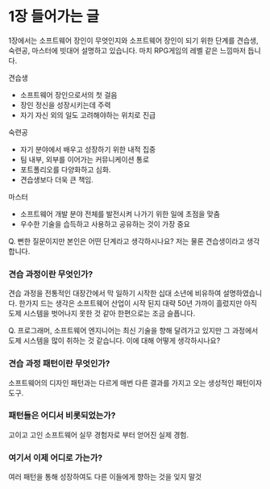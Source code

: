 # 1장 들어가는 글

1장에서는 소프트웨어 장인이 무엇인지와 소프트웨어 장인이 되기 위한 단계를 견습생, 숙련공, 마스터에 빗대어 설명하고 있습니다. 마치 RPG게임의 레벨 같은 느낌마저 듭니다.

견습생

- 소프트웨어 장인으로서의 첫 걸음
- 장인 정신을 성장시키는데 주력
- 자기 자신 외의 일도 고려해야하는 위치로 진급

숙련공

- 자기 분야에서 배우고 성장하기 위한 내적 집중
- 팀 내부, 외부를 이어가는 커뮤니케이션 통로
- 포트폴리오를 다양화하고 심화.
- 견습생보다 더욱 큰 책임.

마스터

- 소프트웨어 개발 분야 전체를 발전시켜 나가기 위한 일에 초점을 맞춤
- 우수한 기술을 습득하고 사용하고 공유하는 것이 가장 중요

Q. 뻔한 질문이지만 본인은 어떤 단계라고 생각하시나요? 저는 물론 견습생이라고 생각합니다.

### 견습 과정이란 무엇인가?

견습 과정을 전통적인 대장간에서 막 일하기 시작한 십대 소년에 비유하여 설명하였습니다. 한가지 드는 생각은 소프트웨어 산업이 시작 된지 대략 50년 가까이 흘렀지만 아직 도제 시스템을 벗어나지 못한 것 같아 한편으로는 조금 슬픕니다.

Q. 프로그래머, 소프트웨어 엔지니어는 최신 기술을 향해 달려가고 있지만 그 과정에서 도제 시스템을 많이 취하는 것 같습니다. 이에 대해 어떻게 생각하시나요?

### 견습 과정 패턴이란 무엇인가?

소프트웨어의 디자인 패턴과는 다르게 매번 다른 결과를 가지고 오는 생성적인 패턴이자 도구.

### 패턴들은 어디서 비롯되었는가?

고이고 고인 소프트웨어 실무 경험자로 부터 얻어진 실제 경험.

### 여기서 이제 어디로 가는가?

여러 패턴을 통해 성장하여도 다른 이들에게 향하는 것을 잊지 말것
